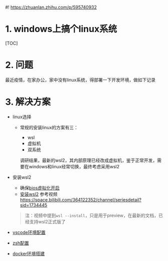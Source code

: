 #! https://zhuanlan.zhihu.com/p/595740932

# 1. windows上搞个linux系统
[TOC]

# 2. 问题

最近疫情，在家办公，家中没有linux系统，得部署一下开发环境，做如下记录

# 3. 解决方案

* linux选择
  * 常规的安装linux的方案有三：
    * wsl
    * 虚拟机
    * 双系统
    
    调研结果，最新的wsl2，其内部原理已经改成虚拟机，鉴于正常开发，需要在windows和linux经常切换，最终考虑采用wsl2

* 安装wsl2
  * 确保[bios虚拟化开启](https://zhuanlan.zhihu.com/p/394990397)
  * [安装wsl2](https://zhuanlan.zhihu.com/p/394990397)
    参考视频 https://space.bilibili.com/364122352/channel/seriesdetail?sid=1734445
  > 注：视频中提到`wsl --install`，只是用于preview，在最新的文档，已经支持wsl2正式版了

* [vscode环境配置](https://www.bilibili.com/video/BV1Zz4y167Vo/?spm_id_from=333.999.0.0&vd_source=a2b56472ff2d43bd075e1fbe889ebd9a)
  
* [zsh配置](https://www.bilibili.com/video/BV1sv41147FS/?spm_id_from=333.999.0.0&vd_source=a2b56472ff2d43bd075e1fbe889ebd9a)

* [docker环境搭建](https://www.bilibili.com/video/BV1nt4y1k7Fy/?spm_id_from=333.999.0.0&vd_source=a2b56472ff2d43bd075e1fbe889ebd9a)
